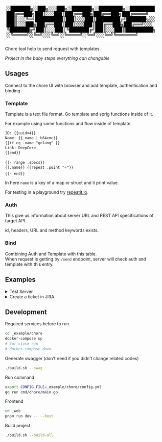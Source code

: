 <img src="_web/public/chore.svg" height="120" />

Chore tool help to send request with templates.

_Project in the baby steps everything can changable_

## Usages

Connect to the chore UI with browser and add template, authentication and binding.

### Template

Template is a text file format. Go template and sprig functions inside of it.

For example using some functions and flow inside of template.

```
ID: {{uuidv4}}
Name: {{.name | b64enc}}
{{if eq .name "golang" }}
Link: DeepCore
{{end}}

{{- range .specs}}
{{.name}} {{repeat .point "⭐"}}
{{- end}}
```

In here `name` is a key of a map or struct and it print value.

For testing in a playground try [repeatit.io](https://repeatit.io).

### Auth

This give us information about server URL and REST API specifications of target API.

id, headers, URL and method keywords exists.

### Bind

Combining Auth and Template with this table.  
When request is getting by `/send` endpoint, server will check auth and template with this entry.

## Examples

<details><summary>Test Server</summary>

Open test server with `go run _example/testServer/main.go`.

Add an auth entry to show this server.

```json
{"id":"secret","headers":"{\"Authorization\": \"Bearer <token>\"}","URL":"http://localhost:9090","method":"POST"}
```

Add an template and bind it.

```
hello {{.name}}
```

```json
{"id":"sendhi","authentication":"secret","template":"test"}
```

Now send values with curl or in the swagger documentation.

```sh
curl -X 'POST' \
  'http://localhost:3000/api/v1/send?name=sendhi' \
  -H 'accept: application/json' \
  -H 'Authorization: Bearer aaabbbccc...'
  -H 'Content-Type: */*' \
  -d 'name: test'
```

</details>

<details><summary>Create a ticket in JIRA</summary>

For testing added own jira server. (using 8282 as port number)

```sh
docker run -v jiraVolume:/var/atlassian/application-data/jira --name="jira" -d -p 8282:8080 atlassian/jira-software
```

After that you need to enter a license key to use it.

When installation complete, check jira version and look at the REST-API documentation.

https://docs.atlassian.com/software/jira/docs/api/REST/8.20.1/

In the profile page, add a personal access token.

Use your token with bearer header

```sh
curl -H "Authorization: Bearer MjQ5Nzc3NTg3MjM4OosJndoCMilW9HAnAl4T2CfMEnbG" http://localhost:8282/rest/api/2/issue/SCRM-10
```

Now add auth to chore with giving this header and `POST` method.

https://developer.atlassian.com/cloud/jira/platform/basic-auth-for-rest-apis/

</details>

## Development

Required services before to run.

```sh
cd _example/chore
docker-compose up
# for close run
# docker-compose down
```

Generate swagger (don't need if you didn't change related codes)

```sh
./build.sh --swag
```

Run command

```sh
export CONFIG_FILE=_example/chore/config.yml
go run cmd/chore/main.go
```

Frontend

```sh
cd _web
pnpm run dev -- --host
```

Build project

```sh
./build.sh --build-all
```
